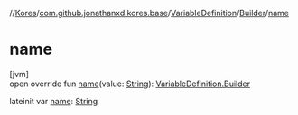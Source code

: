 //[Kores](../../../../index.md)/[com.github.jonathanxd.kores.base](../../index.md)/[VariableDefinition](../index.md)/[Builder](index.md)/[name](name.md)

# name

[jvm]\
open override fun [name](name.md)(value: [String](https://kotlinlang.org/api/latest/jvm/stdlib/kotlin/-string/index.html)): [VariableDefinition.Builder](index.md)

lateinit var [name](name.md): [String](https://kotlinlang.org/api/latest/jvm/stdlib/kotlin/-string/index.html)
